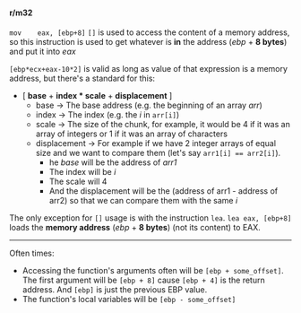#### r/m32
`mov	eax, [ebp+8]`
`[]` is used to access the content of a memory address, so this instruction is used to get whatever is **in** the address (*ebp* + **8 bytes**) and put it into *eax*

`[ebp*ecx+eax-10*2]` is valid as long as value of that expression is a memory address, but there's a standard for this:
* \[ **base** + **index * scale** + **displacement**  \]
	* base -> The base address (e.g. the beginning of an array *arr*)
	* index -> The index (e.g. the *i* in `arr[i]`)
	* scale -> The size of the chunk, for example, it would be 4 if it was an array of integers or 1 if it was an array of characters
	* displacement -> For example if we have 2 integer arrays of equal size  and we want to compare them (let's say `arr1[i] == arr2[i]`). 
		* he *base* will be the address of *arr1*
		* The index will be *i*
		* The scale will 4
		* And the displacement will be the (address of arr1 - address of arr2) so that we can compare them with the same *i*   

The only exception for `[]` usage is with the instruction `lea`. `lea eax, [ebp+8]` loads the **memory address** (*ebp* + **8 bytes**) (not its content) to EAX.  

***

Often times:
- Accessing the function's arguments often will be `[ebp + some_offset]`. The first argument will be `[ebp + 8]` cause `[ebp + 4]` is the return address. And `[ebp]` is just the previous EBP value.
- The function's local variables will be `[ebp - some_offset]`